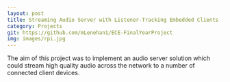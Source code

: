 ```yaml
---
layout: post
title: Streaming Audio Server with Listener-Tracking Embedded Clients (Final Year Project)
category: Projects
git: https://github.com/mLenehan1/ECE-FinalYearProject
img: images/rpi.jpg
---
```


The aim of this project was to implement an audio server solution
which could stream high quality audio across the network to a number of connected client devices.